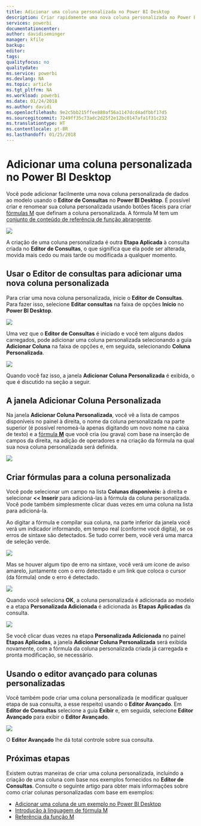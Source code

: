 ```yaml
---
title: Adicionar uma coluna personalizada no Power BI Desktop
description: Criar rapidamente uma nova coluna personalizada no Power BI Desktop
services: powerbi
documentationcenter: 
author: davidiseminger
manager: kfile
backup: 
editor: 
tags: 
qualityfocus: no
qualitydate: 
ms.service: powerbi
ms.devlang: NA
ms.topic: article
ms.tgt_pltfrm: NA
ms.workload: powerbi
ms.date: 01/24/2018
ms.author: davidi
ms.openlocfilehash: 9e2c5bb215ffee880af56a1147dcd4adfbbf17d5
ms.sourcegitcommit: 7249ff35c73adc2d25f2e12bc0147afa1f31c232
ms.translationtype: HT
ms.contentlocale: pt-BR
ms.lasthandoff: 01/25/2018
---
```

# <a name="add-a-custom-column-in-power-bi-desktop"></a>Adicionar uma coluna personalizada no Power BI Desktop
Você pode adicionar facilmente uma nova coluna personalizada de dados ao modelo usando o **Editor de Consultas** no **Power BI Desktop**. É possível criar e renomear sua coluna personalizada usando botões fáceis para criar [fórmulas M](https://msdn.microsoft.com/library/mt270235.aspx) que definam a coluna personalizada. A fórmula M tem um [conjunto de conteúdo de referência de função abrangente](https://msdn.microsoft.com/library/mt779182.aspx). 

![](media/desktop-add-custom-column/add-custom-column_01.png)

A criação de uma coluna personalizada é outra **Etapa Aplicada** à consulta criada no **Editor de Consultas**, o que significa que ela pode ser alterada, movida mais cedo ou mais tarde ou modificada a qualquer momento.

## <a name="use-query-editor-to-add-a-new-custom-column"></a>Usar o Editor de consultas para adicionar uma nova coluna personalizada
Para criar uma nova coluna personalizada, inicie o **Editor de Consultas**. Para fazer isso, selecione **Editar consultas** na faixa de opções **Início** no **Power BI Desktop**.

![](media/desktop-add-custom-column/add-column-from-example_02.png)

Uma vez que o **Editor de Consultas** é iniciado e você tem alguns dados carregados, pode adicionar uma coluna personalizada selecionando a guia **Adicionar Coluna** na faixa de opções e, em seguida, selecionando **Coluna Personalizada**.

![](media/desktop-add-custom-column/add-custom-column_02.png)

Quando você faz isso, a janela **Adicionar Coluna Personalizada** é exibida, o que é discutido na seção a seguir.

## <a name="the-add-custom-column-window"></a>A janela Adicionar Coluna Personalizada
Na janela **Adicionar Coluna Personalizada**, você vê a lista de campos disponíveis no painel à direita, o nome da coluna personalizada na parte superior (é possível renomeá-la apenas digitando um novo nome na caixa de texto) e a [fórmula **M**](https://msdn.microsoft.com/library/mt779182.aspx) que você cria (ou grava) com base na inserção de campos da direita, na adição de operadores e na criação da fórmula na qual sua nova coluna personalizada será definida. 

![](media/desktop-add-custom-column/add-custom-column_03.png)

## <a name="create-formulas-for-your-custom-column"></a>Criar fórmulas para a coluna personalizada
Você pode selecionar um campo na lista **Colunas disponíveis:** à direita e selecionar **<< Inserir** para adicioná-las à fórmula da coluna personalizada. Você pode também simplesmente clicar duas vezes em uma coluna na lista para adicioná-la.

Ao digitar a fórmula e compilar sua coluna, na parte inferior da janela você verá um indicador informando, em tempo real (conforme você digita), se os erros de sintaxe são detectados. Se tudo correr bem, você verá uma marca de seleção verde.

![](media/desktop-add-custom-column/add-custom-column_04.png)

Mas se houver algum tipo de erro na sintaxe, você verá um ícone de aviso amarelo, juntamente com o erro detectado e um link que coloca o cursor (da fórmula) onde o erro é detectado.

![](media/desktop-add-custom-column/add-custom-column_05.png)

Quando você seleciona **OK**, a coluna personalizada é adicionada ao modelo e a etapa **Personalizada Adicionada** é adicionada às **Etapas Aplicadas** da consulta.

![](media/desktop-add-custom-column/add-custom-column_06.png)

Se você clicar duas vezes na etapa **Personalizada Adicionada** no painel **Etapas Aplicadas**, a janela **Adicionar Coluna Personalizada** será exibida novamente, com a fórmula da coluna personalizada criada já carregada e pronta modificação, se necessário.

## <a name="using-the-advanced-editor-for-custom-columns"></a>Usando o editor avançado para colunas personalizadas
Você também pode criar uma coluna personalizada (e modificar qualquer etapa de sua consulta, a esse respeito) usando o **Editor Avançado**. Em **Editor de Consultas** selecione a guia **Exibir** e, em seguida, selecione **Editor Avançado** para exibir o **Editor Avançado**.

![](media/desktop-add-custom-column/add-custom-column_07.png)

O **Editor Avançado** lhe dá total controle sobre sua consulta.

## <a name="next-steps"></a>Próximas etapas
Existem outras maneiras de criar uma coluna personalizada, incluindo a criação de uma coluna com base nos exemplos fornecidos no **Editor de Consultas**. Consulte o seguinte artigo para obter mais informações sobre como criar colunas personalizadas com base em exemplos:

* [Adicionar uma coluna de um exemplo no Power BI Desktop](desktop-add-column-from-example.md)
* [Introdução à linguagem de fórmula M](https://msdn.microsoft.com/library/mt270235.aspx)
* [Referência da função M](https://msdn.microsoft.com/library/mt779182.aspx)  

